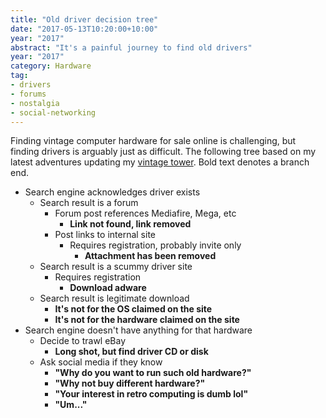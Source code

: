 ```yaml
---
title: "Old driver decision tree"
date: "2017-05-13T10:20:00+10:00"
year: "2017"
abstract: "It's a painful journey to find old drivers"
year: "2017"
category: Hardware
tag:
- drivers
- forums
- nostalgia
- social-networking
---
```

Finding vintage computer hardware for sale online is challenging, but finding drivers is arguably just as difficult. The following tree based on my latest adventures updating my [vintage tower]. Bold text denotes a branch end.

* Search engine acknowledges driver exists
    * Search result is a forum
        * Forum post references Mediafire, Mega, etc
            * **Link not found, link removed**
        * Post links to internal site
            * Requires registration, probably invite only
                * **Attachment has been removed**
    * Search result is a scummy driver site
        * Requires registration
            * **Download adware**
    * Search result is legitimate download
        * **It's not for the OS claimed on the site**
        * **It's not for the hardware claimed on the site**
* Search engine doesn't have anything for that hardware
    * Decide to trawl eBay
        * **Long shot, but find driver CD or disk**
    * Ask social media if they know
        * **"Why do you want to run such old hardware?"**
        * **"Why not buy different hardware?"**
        * **"Your interest in retro computing is dumb lol"**
        * **"Um..."**

[vintage tower]: https://pcpartpicker.com/user/rubenerd/saved/3n3qqs


